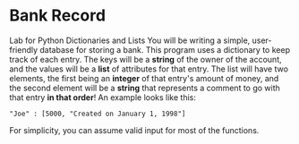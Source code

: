 # Bank Record
Lab for Python Dictionaries and Lists
You will be writing a simple, user-friendly database for storing a bank. This program uses a dictionary to keep track of each entry. The keys will be a **string** of the owner of the account, and the values will be a **list** of attributes for that entry. The list will have two elements, the first being an **integer** of that entry's amount of money, and the second element will be a **string** that represents a comment to go with that entry **in that order**! An example looks like this:

`"Joe" : [5000, "Created on January 1, 1998"]`

For simplicity, you can assume valid input for most of the functions.
